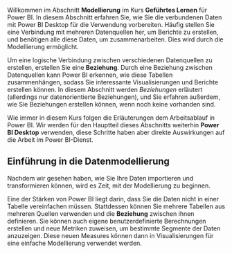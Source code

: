 Willkommen im Abschnitt **Modellierung** im Kurs **Geführtes Lernen** für Power BI. In diesem Abschnitt erfahren Sie, wie Sie die verbundenen Daten mit Power BI Desktop für die Verwendung vorbereiten. Häufig stellen Sie eine Verbindung mit mehreren Datenquellen her, um Berichte zu erstellen, und benötigen alle diese Daten, um zusammenarbeiten. Dies wird durch die Modellierung ermöglicht.

Um eine logische Verbindung zwischen verschiedenen Datenquellen zu erstellen, erstellen Sie eine **Beziehung**. Durch eine Beziehung zwischen Datenquellen kann Power BI erkennen, wie diese Tabellen zusammenhängen, sodass Sie interessante Visualisierungen und Berichte erstellen können. In diesem Abschnitt werden *Beziehungen* erläutert (allerdings nur datenorientierte Beziehungen), und Sie erfahren außerdem, wie Sie Beziehungen erstellen können, wenn noch keine vorhanden sind.

Wie immer in diesem Kurs folgen die Erläuterungen dem Arbeitsablauf in Power BI. Wir werden für den Hauptteil dieses Abschnitts weiterhin **Power BI Desktop** verwenden, diese Schritte haben aber direkte Auswirkungen auf die Arbeit im Power BI-Dienst.

## <a name="introduction-to-modeling-your-data"></a>Einführung in die Datenmodellierung
Nachdem wir gesehen haben, wie Sie Ihre Daten importieren und transformieren können, wird es Zeit, mit der Modellierung zu beginnen.

Eine der Stärken von Power BI liegt darin, dass Sie die Daten nicht in einer Tabelle vereinfachen müssen. Stattdessen können Sie mehrere Tabellen aus mehreren Quellen verwenden und die **Beziehung** zwischen ihnen definieren. Sie können auch eigene benutzerdefinierte Berechnungen erstellen und neue Metriken zuweisen, um bestimmte Segmente der Daten anzuzeigen. Diese neuen Measures können dann in Visualisierungen für eine einfache Modellierung verwendet werden.

